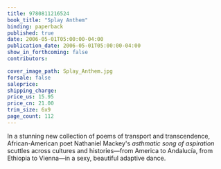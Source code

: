 ```yaml
---
title: 9780811216524
book_title: "Splay Anthem"
binding: paperback
published: true
date: 2006-05-01T05:00:00-04:00
publication_date: 2006-05-01T05:00:00-04:00
show_in_forthcoming: false
contributors:

cover_image_path: Splay_Anthem.jpg
forsale: false
saleprice:
shipping_charge:
price_us: 15.95
price_cn: 21.00
trim_size: 6x9
page_count: 112
---
```

In a stunning new collection of poems of transport and transcendence, African-American poet Nathaniel Mackey's _asthmatic song of aspiration_ scuttles across cultures and histories—from America to Andalucía, from Ethiopia to Vienna—in a sexy, beautiful adaptive dance.

